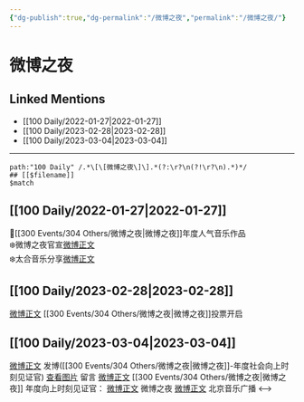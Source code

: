 ```yaml
---
{"dg-publish":true,"dg-permalink":"/微博之夜","permalink":"/微博之夜/"}
---
```


# 微博之夜

## Linked Mentions
- [[100 Daily/2022-01-27\|2022-01-27]]
- [[100 Daily/2023-02-28\|2023-02-28]]
- [[100 Daily/2023-03-04\|2023-03-04]]


---

```expander
path:"100 Daily" /.*\[\[微博之夜\]\].*(?:\r?\n(?!\r?\n).*)*/
## [[$filename]]
$match
```
## [[100 Daily/2022-01-27\|2022-01-27]]
🌟[[300 Events/304 Others/微博之夜\|微博之夜]]年度人气音乐作品  
❄️微博之夜官宣[微博正文](https://m.weibo.cn/6466290670/4730293020001801)  
❄️太合音乐分享[微博正文](https://m.weibo.cn/6466290670/4730340805182549)
## [[100 Daily/2023-02-28\|2023-02-28]]
[微博正文](https://weibo.com/detail/4874156417746899) [[300 Events/304 Others/微博之夜\|微博之夜]]投票开启
## [[100 Daily/2023-03-04\|2023-03-04]]
[微博正文](https://weibo.com/1736988591/4875571344970449) 发博([[300 Events/304 Others/微博之夜\|微博之夜]]-年度社会向上时刻见证官)
[查看图片](https://wx3.sinaimg.cn/large/0088n2Pggy1hbo8bgaz5jj30yi076aan.jpg) 留言 [微博正文](https://weibo.com/1736988591/4875199494755346)
[[300 Events/304 Others/微博之夜\|微博之夜]] 年度向上时刻见证官：
[微博正文](https://weibo.com/1677969704/4875549879306455) 微博之夜
[微博正文](https://weibo.com/1910355794/4875574369322927) 北京音乐广播
<-->